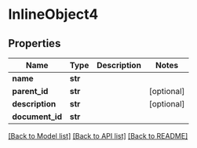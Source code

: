 # InlineObject4

## Properties
Name | Type | Description | Notes
------------ | ------------- | ------------- | -------------
**name** | **str** |  | 
**parent_id** | **str** |  | [optional] 
**description** | **str** |  | [optional] 
**document_id** | **str** |  | 

[[Back to Model list]](../README.md#documentation-for-models) [[Back to API list]](../README.md#documentation-for-api-endpoints) [[Back to README]](../README.md)


